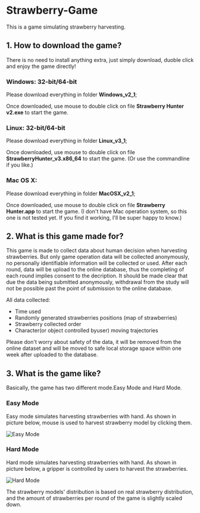 # Strawberry-Game
This is a game simulating strawberry harvesting. 

## 1. How to download the game?
There is no need to install anything extra, just simply download, duoble click and enjoy the game directly!

   ### Windows: 32-bit/64-bit
   Please download everything in folder **Windows_v2_1**;
   
   Once downloaded, use mouse to double click on file **Strawberry Hunter v2.exe** to start the game.

   ### Linux: 32-bit/64-bit
   Please download everything in folder **Linux_v3_1**;
   
   Once downloaded, use mouse to double click on file **StrawberryHunter_v3.x86_64** to start the game. (Or use the commandline if you like.)
   
   ### Mac OS X: 
   Please download everything in folder **MacOSX_v2_1**;
   
   Once downloaded, use mouse to double click on file **Strawberry Hunter.app** to start the game. (I don't have Mac operation system, so this one is not tested yet. If you find it working, I'll be super happy to know.)
   
## 2. What is this game made for?
This game is made to collect data about human decision when harvesting strawberries. But only game operation data will be collected anonymously, no personally identifiable information will be collected or used.  After each round, data will be upload to the online database, thus the completing of each round implies consent to the decription. It should be made clear that due the data being submitted anonymously, withdrawal from the study will not be possible past the point of submission to the online database.

All data collected: 
- Time used
- Randomly generated strawberries positions (map of strawberries)
- Strawberry collected order
- Character(or object controlled byuser) moving trajectories

Please don't worry about safety of the data, it will be removed from the online dataset and will be moved to safe local storage space within one week after uploaded to the database.


## 3. What is the game like?
Basically, the game has two different mode.Easy Mode and Hard Mode.
### Easy Mode
Easy mode simulates harvesting strawberries with hand. As shown in picture below, mouse is used to harvest strawberry model by clicking them.

![Easy Mode](https://github.com/HypoXanthine/Strawberry-Game/blob/master/Images/Easy123_new.png)

### Hard Mode
Hard mode simulates harvesting strawberries with hand. As shown in picture below, a gripper is controlled by users to harvest the strawberries.

![Hard Mode](https://github.com/HypoXanthine/Strawberry-Game/blob/master/Images/Hard123_new.png)

The strawberry models' distribution is based on real strawberry distribution, and the amount of strawberries per round of the game is slightly scaled down.



